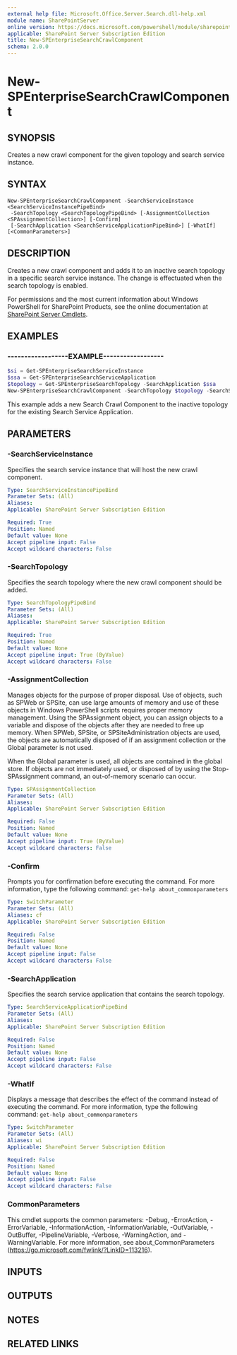 ```yaml
---
external help file: Microsoft.Office.Server.Search.dll-help.xml
module name: SharePointServer
online version: https://docs.microsoft.com/powershell/module/sharepoint-server/new-spenterprisesearchcrawlcomponent
applicable: SharePoint Server Subscription Edition
title: New-SPEnterpriseSearchCrawlComponent
schema: 2.0.0
---
```


# New-SPEnterpriseSearchCrawlComponent

## SYNOPSIS
Creates a new crawl component for the given topology and search service instance.

## SYNTAX

```
New-SPEnterpriseSearchCrawlComponent -SearchServiceInstance <SearchServiceInstancePipeBind>
 -SearchTopology <SearchTopologyPipeBind> [-AssignmentCollection <SPAssignmentCollection>] [-Confirm]
 [-SearchApplication <SearchServiceApplicationPipeBind>] [-WhatIf] [<CommonParameters>]
```

## DESCRIPTION
Creates a new crawl component and adds it to an inactive search topology in a specific search service instance.
The change is effectuated when the search topology is enabled.

For permissions and the most current information about Windows PowerShell for SharePoint Products, see the online documentation at [SharePoint Server Cmdlets](https://docs.microsoft.com/powershell/sharepoint/sharepoint-server/sharepoint-server-cmdlets).

## EXAMPLES

### ------------------EXAMPLE------------------ 
```powershell
$si = Get-SPEnterpriseSearchServiceInstance
$ssa = Get-SPEnterpriseSearchServiceApplication
$topology = Get-SPEnterpriseSearchTopology -SearchApplication $ssa
New-SPEnterpriseSearchCrawlComponent -SearchTopology $topology -SearchServiceInstance $si -SearchApplication $ssa
```

This example adds a new Search Crawl Component to the inactive topology for the existing Search Service Application.

## PARAMETERS

### -SearchServiceInstance

Specifies the search service instance that will host the new crawl component.



```yaml
Type: SearchServiceInstancePipeBind
Parameter Sets: (All)
Aliases: 
Applicable: SharePoint Server Subscription Edition

Required: True
Position: Named
Default value: None
Accept pipeline input: False
Accept wildcard characters: False
```

### -SearchTopology
Specifies the search topology where the new crawl component should be added.

```yaml
Type: SearchTopologyPipeBind
Parameter Sets: (All)
Aliases: 
Applicable: SharePoint Server Subscription Edition

Required: True
Position: Named
Default value: None
Accept pipeline input: True (ByValue)
Accept wildcard characters: False
```

### -AssignmentCollection
Manages objects for the purpose of proper disposal.
Use of objects, such as SPWeb or SPSite, can use large amounts of memory and use of these objects in Windows PowerShell scripts requires proper memory management.
Using the SPAssignment object, you can assign objects to a variable and dispose of the objects after they are needed to free up memory.
When SPWeb, SPSite, or SPSiteAdministration objects are used, the objects are automatically disposed of if an assignment collection or the Global parameter is not used.

When the Global parameter is used, all objects are contained in the global store.
If objects are not immediately used, or disposed of by using the Stop-SPAssignment command, an out-of-memory scenario can occur.

```yaml
Type: SPAssignmentCollection
Parameter Sets: (All)
Aliases: 
Applicable: SharePoint Server Subscription Edition

Required: False
Position: Named
Default value: None
Accept pipeline input: True (ByValue)
Accept wildcard characters: False
```

### -Confirm
Prompts you for confirmation before executing the command.
For more information, type the following command: `get-help about_commonparameters`

```yaml
Type: SwitchParameter
Parameter Sets: (All)
Aliases: cf
Applicable: SharePoint Server Subscription Edition

Required: False
Position: Named
Default value: None
Accept pipeline input: False
Accept wildcard characters: False
```

### -SearchApplication
Specifies the search service application that contains the search topology.

```yaml
Type: SearchServiceApplicationPipeBind
Parameter Sets: (All)
Aliases: 
Applicable: SharePoint Server Subscription Edition

Required: False
Position: Named
Default value: None
Accept pipeline input: False
Accept wildcard characters: False
```

### -WhatIf
Displays a message that describes the effect of the command instead of executing the command.
For more information, type the following command: `get-help about_commonparameters`

```yaml
Type: SwitchParameter
Parameter Sets: (All)
Aliases: wi
Applicable: SharePoint Server Subscription Edition

Required: False
Position: Named
Default value: None
Accept pipeline input: False
Accept wildcard characters: False
```

### CommonParameters
This cmdlet supports the common parameters: -Debug, -ErrorAction, -ErrorVariable, -InformationAction, -InformationVariable, -OutVariable, -OutBuffer, -PipelineVariable, -Verbose, -WarningAction, and -WarningVariable. For more information, see about_CommonParameters (https://go.microsoft.com/fwlink/?LinkID=113216).

## INPUTS

## OUTPUTS

## NOTES

## RELATED LINKS


